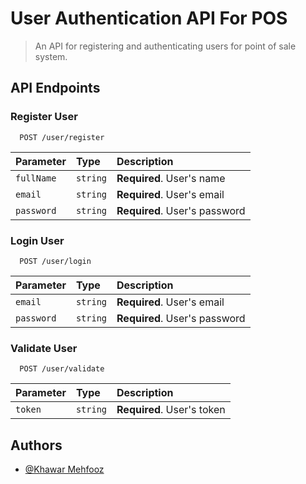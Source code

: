 # User Authentication API For POS

> An API for registering and authenticating users for point of sale system.

## API Endpoints

### Register User

```http
  POST /user/register
```

| Parameter  | Type     | Description                   |
| :--------- | :------- | :---------------------------- |
| `fullName` | `string` | **Required**. User's name     |
| `email`    | `string` | **Required**. User's email    |
| `password` | `string` | **Required**. User's password |

### Login User

```http
  POST /user/login
```

| Parameter  | Type     | Description                   |
| :--------- | :------- | :---------------------------- |
| `email`    | `string` | **Required**. User's email    |
| `password` | `string` | **Required**. User's password |

### Validate User

```http
  POST /user/validate
```

| Parameter | Type     | Description                |
| :-------- | :------- | :------------------------- |
| `token`   | `string` | **Required**. User's token |

## Authors

- [@Khawar Mehfooz](https://khawarmehfooz.com)
